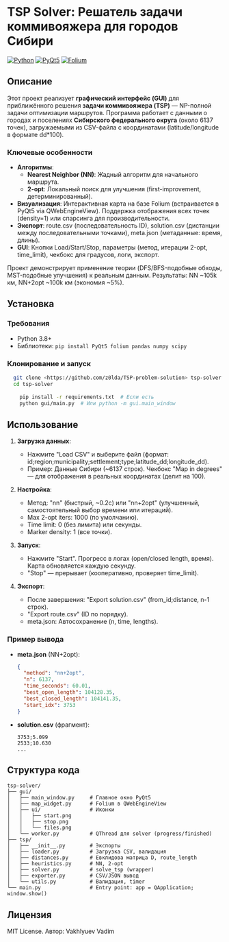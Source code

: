 # TSP Solver: Решатель задачи коммивояжера для городов Сибири

[![Python](https://img.shields.io/badge/Python-3.8%2B-blue)](https://www.python.org/)
[![PyQt5](https://img.shields.io/badge/PyQt5-5.15%2B-yellow)](https://www.pyqtgraph.org/)
[![Folium](https://img.shields.io/badge/Folium-0.12%2B-green)](https://python-visualization.github.io/folium/)

## Описание

Этот проект реализует **графический интерфейс (GUI)** для приближённого решения **задачи коммивояжера (TSP)** — NP-полной задачи оптимизации маршрутов. Программа работает с данными о городах и поселениях **Сибирского федерального округа** (около 6137 точек), загружаемыми из CSV-файла с координатами (latitude/longitude в формате dd*100).

### Ключевые особенности
- **Алгоритмы**: 
  - **Nearest Neighbor (NN)**: Жадный алгоритм для начального маршрута.
  - **2-opt**: Локальный поиск для улучшения (first-improvement, детерминированный).
- **Визуализация**: Интерактивная карта на базе Folium (встраивается в PyQt5 via QWebEngineView). Поддержка отображения всех точек (density=1) или спарсинга для производительности.
- **Экспорт**: route.csv (последовательность ID), solution.csv (дистанции между последовательными точками), meta.json (метаданные: время, длины).
- **GUI**: Кнопки Load/Start/Stop, параметры (метод, итерации 2-opt, time_limit), чекбокс для градусов, логи, экспорт.

Проект демонстрирует применение теории (DFS/BFS-подобные обходы, MST-подобные улучшения) к реальным данным. Результаты: NN ~105k км, NN+2opt ~100k км (экономия ~5%).

## Установка

### Требования
- Python 3.8+
- Библиотеки: `pip install PyQt5 folium pandas numpy scipy`

### Клонирование и запуск
```bash
  git clone <https://github.com/z0lda/TSP-problem-solution> tsp-solver
  cd tsp-solver
  
    pip install -r requirements.txt  # Если есть
    python gui/main.py  # Или python -m gui.main_window
```

## Использование

1. **Загрузка данных**:
   - Нажмите "Load CSV" и выберите файл (формат: id;region;municipality;settlement;type;latitude_dd;longitude_dd).
   - Пример: Данные Сибири (~6137 строк). Чекбокс "Map in degrees" — для отображения в реальных координатах (делит на 100).

2. **Настройка**:
   - Метод: "nn" (быстрый, ~0.2с) или "nn+2opt" (улучшенный, самостоятельный выбор времени или итераций).
   - Max 2-opt iters: 1000 (по умолчанию).
   - Time limit: 0 (без лимита) или секунды.
   - Marker density: 1 (все точки).

3. **Запуск**:
   - Нажмите "Start". Прогресс в логах (open/closed length, время). Карта обновляется каждую секунду.
   - "Stop" — прерывает (кооперативно, проверяет time_limit).

4. **Экспорт**:
   - После завершения: "Export solution.csv" (from_id;distance, n-1 строк).
   - "Export route.csv" (ID по порядку).
   - meta.json: Автосохранение (n, time, lengths).

### Пример вывода
- **meta.json** (NN+2opt):
  ```json
  {
    "method": "nn+2opt",
    "n": 6137,
    "time_seconds": 60.01,
    "best_open_length": 104128.35,
    "best_closed_length": 104141.35,
    "start_idx": 3753
  }
  ```
- **solution.csv** (фрагмент):
  ```
  3753;5.099
  2533;10.630
  ...
  ```

## Структура кода

```
tsp-solver/
├── gui/
│   ├── main_window.py     # Главное окно PyQt5
│   ├── map_widget.py      # Folium в QWebEngineView
│   ├── ui/                # Иконки
│   │   ├── start.png
│   │   ├── stop.png
│   │   └── files.png
│   └── worker.py          # QThread для solver (progress/finished)
├── tsp/
│   ├── __init__.py        # Экспорты
│   ├── loader.py          # Загрузка CSV, валидация
│   ├── distances.py       # Евклидова матрица D, route_length
│   ├── heuristics.py      # NN, 2-opt
│   ├── solver.py          # solve_tsp (wrapper)
│   ├── exporter.py        # CSV/JSON вывод
│   └── utils.py           # Валидация, timer
└── main.py                # Entry point: app = QApplication; window.show()
```

## Лицензия
MIT License. Автор: Vakhlyuev Vadim